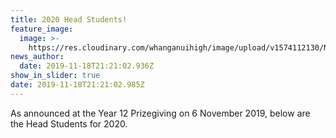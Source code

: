 ```yaml
---
title: 2020 Head Students!
feature_image:
  image: >-
    https://res.cloudinary.com/whanganuihigh/image/upload/v1574112130/News/2020-Head-Students-Portrait.jpg
news_author:
  date: 2019-11-18T21:21:02.936Z
show_in_slider: true
date: 2019-11-18T21:21:02.985Z
---
```

As announced at the Year 12 Prizegiving on 6 November 2019, below are the Head Students for 2020.
